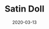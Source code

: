 ---
discogs_id: 14943468
discogs_master_id: 1701645
title: Satin Doll
artists: ['Sam Gendel']
date: 2020-03-13
genre: ['Jazz']
image: Satin Doll-14943468.jpg
label: Nonesuch
country: US
styles: ['Contemporary Jazz']
video: https://www.youtube.com/watch?v=s0QY3A4jFfs
category: Ambient Jazz
---